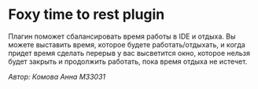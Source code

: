 # Foxy time to rest plugin

Плагин поможет сбалансировать время работы в IDE и отдыха. Вы можете выставить время, которое будете работать/отдыхать, и когда придет время сделать перерыв у вас высветится окно, которое нельзя будет закрыть и продолжить работать, пока время отдыха не истечет.

*Автор: Комова Анна М33031*

